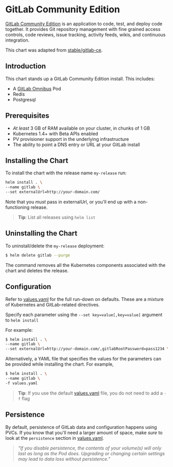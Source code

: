 # GitLab Community Edition

[GitLab Community Edition](https://about.gitlab.com/) is an application to code, test, and deploy 
code together. It provides Git repository management with fine grained access controls, code 
reviews, issue tracking, activity feeds, wikis, and continuous integration. 

This chart was adapted from 
[stable/gitlab-ce](https://github.com/kubernetes/charts/tree/master/stable/gitlab-ce).

## Introduction

This chart stands up a GitLab Community Edition install. This includes:

- A [GitLab Omnibus](https://docs.gitlab.com/omnibus/) Pod
- Redis
- Postgresql

## Prerequisites

- _At least_ 3 GB of RAM available on your cluster, in chunks of 1 GB
- Kubernetes 1.4+ with Beta APIs enabled
- PV provisioner support in the underlying infrastructure
- The ability to point a DNS entry or URL at your GitLab install

## Installing the Chart

To install the chart with the release name `my-release` run:

```bash
helm install . \
--name gitlab \
--set externalUrl=http://your-domain.com/
```

Note that you _must_ pass in externalUrl, or you'll end up with a non-functioning release.

> **Tip**: List all releases using `helm list`

## Uninstalling the Chart

To uninstall/delete the `my-release` deployment:

```bash
$ helm delete gitlab --purge
```

The command removes all the Kubernetes components associated with the chart and deletes the release.

## Configuration

Refer to [values.yaml](values.yaml) for the full run-down on defaults. These are a mixture of 
Kubernetes and GitLab-related directives.

Specify each parameter using the `--set key=value[,key=value]` argument to `helm install`

For example:

```bash
$ helm install . \
--name gitlab \
--set externalUrl=http://your-domain.com/,gitlabRootPassword=pass1234 \
```

Alternatively, a YAML file that specifies the values for the parameters can be provided while installing the chart. For example,

```bash
$ helm install . \
--name gitlab \
-f values.yaml
```

> **Tip**: If you use the default [values.yaml](values.yaml) file, you do not need to add a `-f`
flag

## Persistence

By default, persistence of GitLab data and configuration happens using PVCs. If you know that 
you'll need a larger amount of space, make _sure_ to look at the `persistence` section in 
[values.yaml](values.yaml).

> *"If you disable persistence, the contents of your volume(s) will only last as long as the Pod 
does. Upgrading or changing certain settings may lead to data loss without persistence."*
